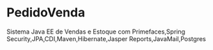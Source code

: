 # PedidoVenda
Sistema Java EE de Vendas e Estoque com Primefaces,Spring Security,JPA,CDI,Maven,Hibernate,Jasper Reports,JavaMail,Postgres
